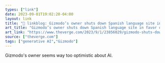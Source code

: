 ```yaml
---
types: ["link"]
date: 2023-09-01T19:02:20-04:00
layout: link
title: "🔗 linkblog: Gizmodo’s owner shuts down Spanish language site in favor of AI translations - The Verge'"
art_title: "Gizmodo’s owner shuts down Spanish language site in favor of AI translations - The Verge"
art_link: "https://www.theverge.com/2023/9/1/23856029/gizmodo-shuts-down-spanish-language-site-ai-translations"
source: ["theverge.com"]
tags: ["generative AI","Gizmodo"]
---
```

Gizmodo's owner seems way too optimistic about AI.  
 
